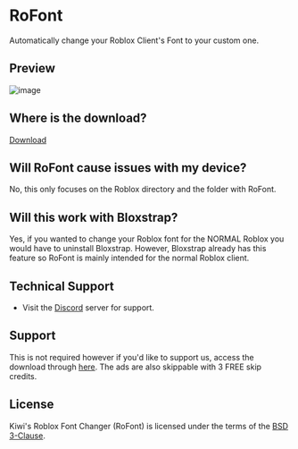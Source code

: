 # RoFont
Automatically change your Roblox Client's Font to your custom one.

## Preview
![image](https://imagedelivery.net/a5r9Tc1KZUombyb_AZ4nqA/25f622e3-fcee-484a-df78-b0a1917a3900/hd)

## Where is the download?
  [Download](https://github.com/o5u3/Roblox-Font-Changer/releases)

## Will RoFont cause issues with my device?
  No, this only focuses on the Roblox directory and the folder with RoFont.

## Will this work with Bloxstrap?
  Yes, if you wanted to change your Roblox font for the NORMAL Roblox you would have to uninstall Bloxstrap. However, Bloxstrap already has this feature so RoFont is mainly intended for the normal Roblox client.

## Technical Support
- Visit the [Discord](https://discord.gg/CZUfHYHtZr) server for support.

## Support
  This is not required however if you'd like to support us, access the download through [here](https://link-hub.net/77867/roblox-font-changer). The ads are also skippable with 3 FREE skip credits.


## License
Kiwi's Roblox Font Changer (RoFont) is licensed under the terms of the [BSD 3-Clause](LICENSE.md).
